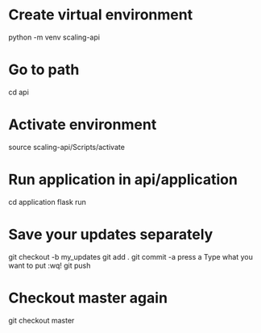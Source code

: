 # Create virtual environment
python -m venv scaling-api

# Go to path
cd api

# Activate environment
source scaling-api/Scripts/activate

# Run application in api/application
cd application
flask run

# Save your updates separately
git checkout -b my_updates
git add .
git commit -a
press a
Type what you want to put
:wq!
git push

# Checkout master again
git checkout master